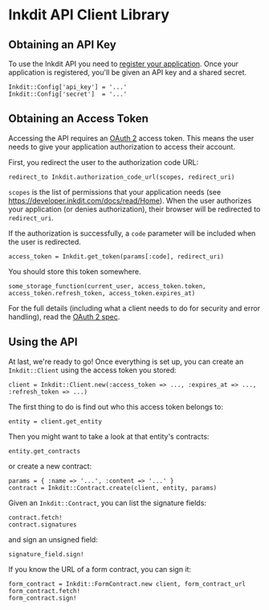 # Inkdit API Client Library #

## Obtaining an API Key ##

To use the Inkdit API you need to [register your application](https://developer.inkdit.com/apps/register).
Once your application is registered, you'll be given an API key and a shared secret.

    Inkdit::Config['api_key'] = '...'
    Inkdit::Config['secret']  = '...'

## Obtaining an Access Token ##

Accessing the API requires an [OAuth 2](http://tools.ietf.org/html/draft-ietf-oauth-v2-22#section-4.1) access token.
This means the user needs to give your application authorization to access their account.

First, you redirect the user to the authorization code URL:

    redirect_to Inkdit.authorization_code_url(scopes, redirect_uri)

`scopes` is the list of permissions that your application needs (see https://developer.inkdit.com/docs/read/Home).
When the user authorizes your application (or denies authorization), their browser will be redirected to `redirect_uri`.

If the authorization is successfully, a `code` parameter will be included when the user is redirected.

    access_token = Inkdit.get_token(params[:code], redirect_uri)

You should store this token somewhere.

    some_storage_function(current_user, access_token.token, access_token.refresh_token, access_token.expires_at)

For the full details (including what a client needs to do for security and error
handling), read the [OAuth 2 spec](htjp://tools.ietf.org/html/draft-ietf-oauth-v2-22).

## Using the API ##

At last, we're ready to go! Once everything is set up, you can create an `Inkdit::Client` using the access token you stored:

    client = Inkdit::Client.new(:access_token => ..., :expires_at => ..., :refresh_token => ...)

The first thing to do is find out who this access token belongs to:

    entity = client.get_entity

Then you might want to take a look at that entity's contracts:

    entity.get_contracts

or create a new contract:

    params = { :name => '...', :content => '...' }
    contract = Inkdit::Contract.create(client, entity, params)

Given an `Inkdit::Contract`, you can list the signature fields:

    contract.fetch!
    contract.signatures

and sign an unsigned field:

    signature_field.sign!

If you know the URL of a form contract, you can sign it:

    form_contract = Inkdit::FormContract.new client, form_contract_url
    form_contract.fetch!
    form_contract.sign!
